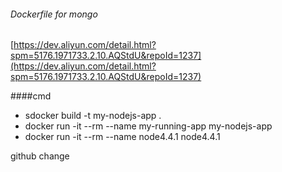 ###### Dockerfile for mongo
[https://dev.aliyun.com/detail.html?spm=5176.1971733.2.10.AQStdU&repoId=1237](https://dev.aliyun.com/detail.html?spm=5176.1971733.2.10.AQStdU&repoId=1237)


####cmd
* sdocker build -t my-nodejs-app .
* docker run -it --rm --name my-running-app my-nodejs-app
* docker run -it --rm --name node4.4.1  node4.4.1


github change

